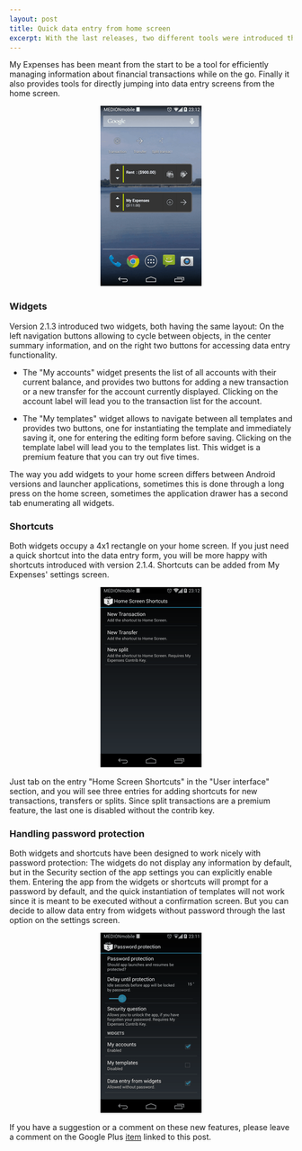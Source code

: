 ```yaml
---
layout: post
title: Quick data entry from home screen
excerpt: With the last releases, two different tools were introduced that allow for quickly entering new transactions directly from the home screen.
---
```

My Expenses has been meant from the start to be a tool for efficiently managing information about financial transactions while on the go. Finally it also provides tools for directly jumping into data entry screens from the home screen.

<div class="screenshot" style="text-align:center">
<img src="/visuals/screenshots/blog/2014-05-29/home.png" alt="Data entry from Home Screen" title="Data entry from Home Screen">
</div>

### Widgets

Version 2.1.3 introduced two widgets, both having the same layout: On the left navigation buttons allowing to cycle between objects, in the center summary information, and on the right two buttons for accessing data entry functionality.

* The "My accounts" widget presents the list of all accounts with their current balance, and provides two buttons for adding a new transaction or a new transfer for the account currently displayed. Clicking on the account label will lead you to the transaction list for the account.

* The "My templates" widget allows to navigate between all templates and provides two buttons, one for instantiating the template and immediately saving it, one for entering the editing form before saving. Clicking on the template label will lead you to the templates list. This widget is a premium feature that you can try out five times.

The way you add widgets to your home screen differs between Android versions and launcher applications, sometimes this is done through a long press on the home screen, sometimes the application drawer has a second tab enumerating all widgets. 

### Shortcuts

Both widgets occupy a 4x1 rectangle on your home screen. If you just need a quick shortcut into the data entry form, you will be more happy with shortcuts introduced with version 2.1.4. Shortcuts can be added from My Expenses' settings screen.

<div class="screenshot" style="text-align:center">
<img src="/visuals/screenshots/blog/2014-05-29/settings-shortcuts.png" alt="Shortcut settings" title="Shortcut settings">
</div>

Just tab on the entry "Home Screen Shortcuts" in the "User interface" section, and you will see three entries for adding shortcuts for new transactions, transfers or splits. Since split transactions are a premium feature, the last one is disabled without the contrib key.

### Handling password protection

Both widgets and shortcuts have been designed to work nicely with password protection: The widgets do not display any information by default, but in the Security section of the app settings you can explicitly enable them. Entering the app from the widgets or shortcuts will prompt for a password by default, and the quick instantiation of templates will not work since it is meant to be executed without a confirmation screen. But you can decide to allow data entry from widgets without password through the last option on the settings screen.

<div class="screenshot" style="text-align:center">
<img src="/visuals/screenshots/blog/2014-05-29/settings-password.png" alt="Password settings" title="Password settings">
</div>

If you have a suggestion or a comment on these new features, please leave a comment
on the Google Plus [item]("https://plus.google.com/116736113799210525299/posts/b7erFV4DMm4) linked to this post.

